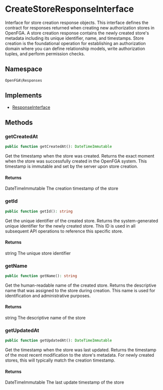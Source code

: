# CreateStoreResponseInterface

Interface for store creation response objects. This interface defines the contract for responses returned when creating new authorization stores in OpenFGA. A store creation response contains the newly created store&#039;s metadata including its unique identifier, name, and timestamps. Store creation is the foundational operation for establishing an authorization domain where you can define relationship models, write authorization tuples, and perform permission checks.

## Namespace
`OpenFGA\Responses`

## Implements
* [ResponseInterface](ResponseInterface.md)



## Methods
### getCreatedAt


```php
public function getCreatedAt(): DateTimeImmutable
```

Get the timestamp when the store was created. Returns the exact moment when the store was successfully created in the OpenFGA system. This timestamp is immutable and set by the server upon store creation.


#### Returns
DateTimeImmutable
 The creation timestamp of the store

### getId


```php
public function getId(): string
```

Get the unique identifier of the created store. Returns the system-generated unique identifier for the newly created store. This ID is used in all subsequent API operations to reference this specific store.


#### Returns
string
 The unique store identifier

### getName


```php
public function getName(): string
```

Get the human-readable name of the created store. Returns the descriptive name that was assigned to the store during creation. This name is used for identification and administrative purposes.


#### Returns
string
 The descriptive name of the store

### getUpdatedAt


```php
public function getUpdatedAt(): DateTimeImmutable
```

Get the timestamp when the store was last updated. Returns the timestamp of the most recent modification to the store&#039;s metadata. For newly created stores, this will typically match the creation timestamp.


#### Returns
DateTimeImmutable
 The last update timestamp of the store

